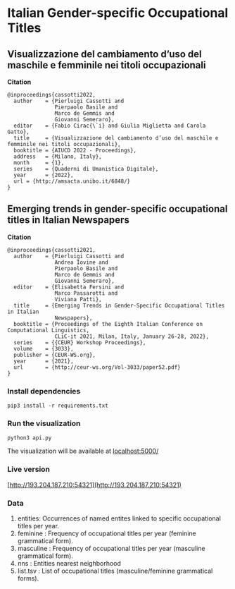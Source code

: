# Italian Gender-specific Occupational Titles

## Visualizzazione del cambiamento d’uso del maschile e femminile nei titoli occupazionali

<b> Citation </b>

```
@inproceedings{cassotti2022,
  author    = {Pierluigi Cassotti and
               Pierpaolo Basile and
               Marco de Gemmis and
               Giovanni Semeraro},
  editor    = {Fabio Cirac{\`i} and Giulia Miglietta and Carola Gatto},
  title     = {Visualizzazione del cambiamento d’uso del maschile e femminile nei titoli occupazionali},
  booktitle = {AIUCD 2022 - Proceedings},
  address   = {Milano, Italy},
  month     = {1},
  series    = {Quaderni di Umanistica Digitale},
  year      = {2022},
  url = {http://amsacta.unibo.it/6848/}
}
```


## Emerging trends in gender-specific occupational titles in Italian Newspapers

<b> Citation </b>

```
@inproceedings{cassotti2021,
  author    = {Pierluigi Cassotti and
               Andrea Iovine and
               Pierpaolo Basile and
               Marco de Gemmis and
               Giovanni Semeraro},
  editor    = {Elisabetta Fersini and
               Marco Passarotti and
               Viviana Patti},
  title     = {Emerging Trends in Gender-Specific Occupational Titles in Italian
               Newspapers},
  booktitle = {Proceedings of the Eighth Italian Conference on Computational Linguistics,
               CLiC-it 2021, Milan, Italy, January 26-28, 2022},
  series    = {{CEUR} Workshop Proceedings},
  volume    = {3033},
  publisher = {CEUR-WS.org},
  year      = {2021},
  url       = {http://ceur-ws.org/Vol-3033/paper52.pdf}
}
```

### Install dependencies

```
pip3 install -r requirements.txt
```

### Run the visualization

```
python3 api.py
```
The visualization will be available at [localhost:5000/](http://localhost:5000/)

### Live version

[http://193.204.187.210:54321](http://193.204.187.210:54321)

### Data

1. entities: Occurrences of named entites linked to specific occupational titles per year.
2. feminine : Frequency of occupational titles per year (feminine grammatical form).
3. masculine : Frequency of occupational titles per year (masculine grammatical form).
4. nns : Entities nearest neighborhood
5. list.tsv : List of occupational titles (masculine/feminine grammatical forms).
